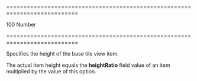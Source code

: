 ===========================================================================
<!--default-->100<!--/default-->
<!--type-->Number<!--/type-->
===========================================================================

<!--shortDescription-->
Specifies the height of the base tile view item.
<!--/shortDescription-->

<!--fullDescription-->
The actual item height equals the **heightRatio** field value of an item multiplied by the value of this option.


<!--/fullDescription-->